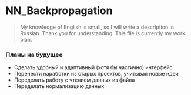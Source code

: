 # NN_Backpropagation
> My knowledge of English is small, so I will write
> a description in Russian. Thank you for understanding.
> This file is currently my work plan.
### Планы на будущее
- Сделать удобный и адаптивный (хотя бы частично) интерфейс
- Перенести наработки из старых проектов, учитывая новые идеи
- Переделать работу с чтением данных из файла
- Переделать нормализацию данных
